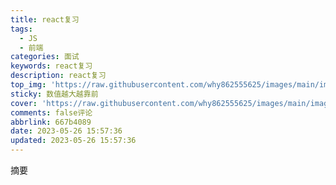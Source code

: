 ```yaml
---
title: react复习
tags:
  - JS
  - 前端
categories: 面试
keywords: react复习
description: react复习
top_img: 'https://raw.githubusercontent.com/why862555625/images/main/images/77.jpg'
sticky: 数值越大越靠前
cover: 'https://raw.githubusercontent.com/why862555625/images/main/images/77.jpg'
comments: false评论
abbrlink: 667b4089
date: 2023-05-26 15:57:36
updated: 2023-05-26 15:57:36
---
```




摘要

<!-- more -->


